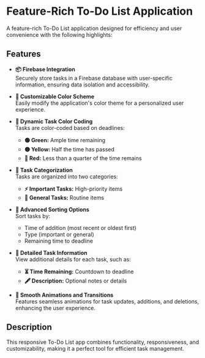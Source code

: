 # Feature-Rich To-Do List Application

A feature-rich To-Do List application designed for efficiency and user convenience with the following highlights:

## Features

- **📦 Firebase Integration**  
  Securely store tasks in a Firebase database with user-specific information, ensuring data isolation and accessibility.

- **🎨 Customizable Color Scheme**  
  Easily modify the application's color theme for a personalized user experience.

- **🎯 Dynamic Task Color Coding**  
  Tasks are color-coded based on deadlines:

  - **🟢 Green:** Ample time remaining
  - **🟡 Yellow:** Half the time has passed
  - **🔴 Red:** Less than a quarter of the time remains

- **📂 Task Categorization**  
  Tasks are organized into two categories:

  - **⚡ Important Tasks:** High-priority items
  - **📅 General Tasks:** Routine items

- **🔄 Advanced Sorting Options**  
  Sort tasks by:

  - Time of addition (most recent or oldest first)
  - Type (important or general)
  - Remaining time to deadline

- **📝 Detailed Task Information**  
  View additional details for each task, such as:

  - **⏳ Time Remaining:** Countdown to deadline
  - **🖋 Description:** Optional notes or details

- **💨 Smooth Animations and Transitions**  
  Features seamless animations for task updates, additions, and deletions, enhancing the user experience.

## Description

This responsive To-Do List app combines functionality, responsiveness, and customizability, making it a perfect tool for efficient task management.
